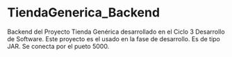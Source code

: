 # TiendaGenerica_Backend
Backend del Proyecto Tienda Genérica desarrollado en el Ciclo 3 Desarrollo de Software.
Este proyecto es el usado en la fase de desarrollo. Es de tipo JAR.
Se conecta por el pueto 5000.

